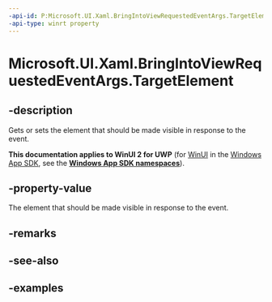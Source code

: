 ```yaml
---
-api-id: P:Microsoft.UI.Xaml.BringIntoViewRequestedEventArgs.TargetElement
-api-type: winrt property
---
```


<!-- Property syntax.
public UIElement TargetElement { get;  set; }
-->

# Microsoft.UI.Xaml.BringIntoViewRequestedEventArgs.TargetElement

## -description

Gets or sets the element that should be made visible in response to the event.

**This documentation applies to WinUI 2 for UWP** (for [WinUI](/windows/apps/winui/winui3/) in the [Windows App SDK](/windows/apps/windows-app-sdk/), see the **[Windows App SDK namespaces](/windows/windows-app-sdk/api/winrt/)**).

## -property-value

The element that should be made visible in response to the event.

## -remarks

## -see-also

## -examples

